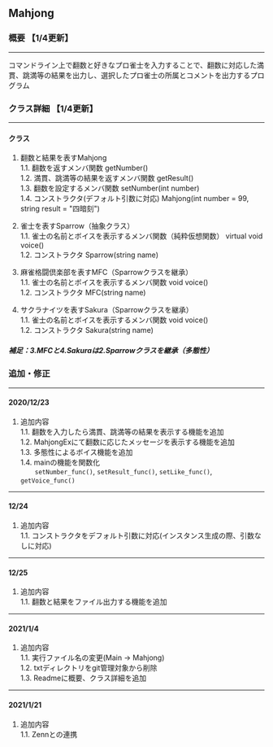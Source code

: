 ## Mahjong
### 概要 【1/4更新】
***
コマンドライン上で翻数と好きなプロ雀士を入力することで、翻数に対応した満貫、跳満等の結果を出力し、選択したプロ雀士の所属とコメントを出力するプログラム
### クラス詳細 【1/4更新】
***
#### クラス
1. 翻数と結果を表すMahjong<br>
    1.1. 翻数を返すメンバ関数 getNumber() <br>
    1.2. 満貫、跳満等の結果を返すメンバ関数 getResult() <br>
    1.3. 翻数を設定するメンバ関数 setNumber(int number) <br>
    1.4. コンストラクタ(デフォルト引数に対応) Mahjong(int number = 99, string result = "四暗刻") <br>

2. 雀士を表すSparrow（抽象クラス）<br>
    1.1. 雀士の名前とボイスを表示するメンバ関数（純粋仮想関数） virtual void voice() <br>
    1.2. コンストラクタ Sparrow(string name) <br>
3. 麻雀格闘倶楽部を表すMFC（Sparrowクラスを継承）<br>
    1.1. 雀士の名前とボイスを表示するメンバ関数 void voice() <br>
    1.2. コンストラクタ MFC(string name) <br>
4. サクラナイツを表すSakura（Sparrowクラスを継承）<br>
    1.1. 雀士の名前とボイスを表示するメンバ関数 void voice() <br>
    1.2. コンストラクタ Sakura(string name) <br>
##### 補足：3.MFCと4.Sakuraは2.Sparrowクラスを継承（多態性）
### 追加・修正
***
#### 2020/12/23
1. 追加内容<br>
    1.1. 翻数を入力したら満貫、跳満等の結果を表示する機能を追加<br>
    1.2. MahjongExにて翻数に応じたメッセージを表示する機能を追加<br>
    1.3. 多態性によるボイス機能を追加<br>
    1.4. mainの機能を関数化<br>
   &emsp;&emsp;`setNumber_func()`, `setResult_func()`, `setLike_func()`, `getVoice_func()`<br>
***
#### 12/24
1. 追加内容<br>
    1.1. コンストラクタをデフォルト引数に対応(インスタンス生成の際、引数なしに対応)<br>
***
#### 12/25
1. 追加内容<br>
    1.1. 翻数と結果をファイル出力する機能を追加<br>
***
#### 2021/1/4
1. 追加内容<br>
    1.1. 実行ファイル名の変更(Main → Mahjong)<br>
    1.2. txtディレクトリをgit管理対象から削除<br>
    1.3. Readmeに概要、クラス詳細を追加<br>
***
#### 2021/1/21
1. 追加内容<br>
    1.1. Zennとの連携<br>
